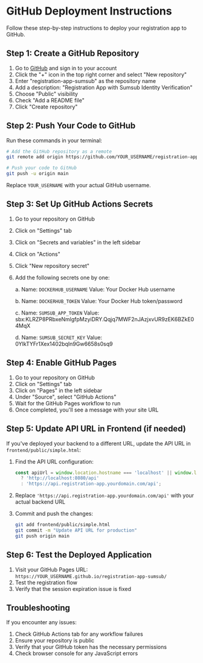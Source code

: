 # GitHub Deployment Instructions

Follow these step-by-step instructions to deploy your registration app to GitHub.

## Step 1: Create a GitHub Repository

1. Go to [GitHub](https://github.com) and sign in to your account
2. Click the "+" icon in the top right corner and select "New repository"
3. Enter "registration-app-sumsub" as the repository name
4. Add a description: "Registration App with Sumsub Identity Verification"
5. Choose "Public" visibility
6. Check "Add a README file"
7. Click "Create repository"

## Step 2: Push Your Code to GitHub

Run these commands in your terminal:

```bash
# Add the GitHub repository as a remote
git remote add origin https://github.com/YOUR_USERNAME/registration-app-sumsub.git

# Push your code to GitHub
git push -u origin main
```

Replace `YOUR_USERNAME` with your actual GitHub username.

## Step 3: Set Up GitHub Actions Secrets

1. Go to your repository on GitHub
2. Click on "Settings" tab
3. Click on "Secrets and variables" in the left sidebar
4. Click on "Actions"
5. Click "New repository secret"
6. Add the following secrets one by one:

   a. Name: `DOCKERHUB_USERNAME`
      Value: Your Docker Hub username
   
   b. Name: `DOCKERHUB_TOKEN`
      Value: Your Docker Hub token/password
   
   c. Name: `SUMSUB_APP_TOKEN`
      Value: sbx:KLRZP8PRbxeNmlgfpMzyiDRY.Qqjq7MWF2nJAzjxvUR9zEK6BZkE04MqX
   
   d. Name: `SUMSUB_SECRET_KEY`
      Value: 0YIkTYFr1Xex1402bqIn9Gw6658s0sq9

## Step 4: Enable GitHub Pages

1. Go to your repository on GitHub
2. Click on "Settings" tab
3. Click on "Pages" in the left sidebar
4. Under "Source", select "GitHub Actions"
5. Wait for the GitHub Pages workflow to run
6. Once completed, you'll see a message with your site URL

## Step 5: Update API URL in Frontend (if needed)

If you've deployed your backend to a different URL, update the API URL in `frontend/public/simple.html`:

1. Find the API URL configuration:
   ```javascript
   const apiUrl = window.location.hostname === 'localhost' || window.location.hostname === '127.0.0.1'
     ? 'http://localhost:8080/api'
     : 'https://api.registration-app.yourdomain.com/api';
   ```

2. Replace `'https://api.registration-app.yourdomain.com/api'` with your actual backend URL

3. Commit and push the changes:
   ```bash
   git add frontend/public/simple.html
   git commit -m "Update API URL for production"
   git push origin main
   ```

## Step 6: Test the Deployed Application

1. Visit your GitHub Pages URL: `https://YOUR_USERNAME.github.io/registration-app-sumsub/`
2. Test the registration flow
3. Verify that the session expiration issue is fixed

## Troubleshooting

If you encounter any issues:

1. Check GitHub Actions tab for any workflow failures
2. Ensure your repository is public
3. Verify that your GitHub token has the necessary permissions
4. Check browser console for any JavaScript errors
